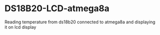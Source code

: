 # DS18B20-LCD-atmega8a
Reading temperature from ds18b20 connected to atmega8a and displaying it on lcd display
